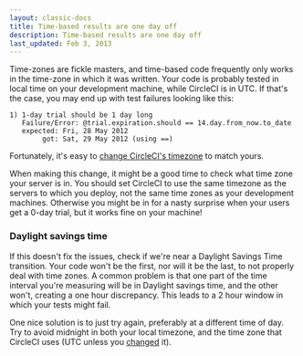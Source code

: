 ```yaml
---
layout: classic-docs
title: Time-based results are one day off
description: Time-based results are one day off
last_updated: Feb 3, 2013
---
```


Time-zones are fickle masters, and time-based code frequently only works in the time-zone in which it was written.
Your code is probably tested in local time on your development machine, while CircleCI is in UTC.
If that's the case, you may end up with test failures looking like this:

```
1) 1-day trial should be 1 day long
   Failure/Error: @trial.expiration.should == 14.day.from_now.to_date
   expected: Fri, 28 May 2012
        got: Sat, 29 May 2012 (using ==)
```

Fortunately, it's easy to [change CircleCI's timezone](/docs/configuration/#timezone)
to match yours.

When making this change, it might be a good time to check what time zone your server is in.
You should set CircleCI to use the same timezone as the servers to which you deploy, not the same time zones as your development machines.
Otherwise you might be in for a nasty surprise when your users get a 0-day trial, but it works fine on your machine!

### Daylight savings time

If this doesn't fix the issues, check if we're near a Daylight Savings Time transition.
Your code won't be the first, nor will it be the last, to not properly deal with time zones.
A common problem is that one part of the time interval you're measuring will be in Daylight savings time, and the other won't, creating a one hour discrepancy.
This leads to a 2 hour window in which your tests might fail.

One nice solution is to just try again, preferably at a different time of day.
Try to avoid midnight in both your local timezone, and the time zone that CircleCI uses (UTC unless you [changed](/docs/configuration/#timezone) it).
